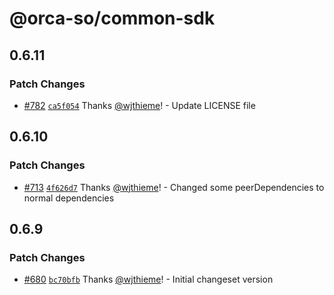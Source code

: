 # @orca-so/common-sdk

## 0.6.11

### Patch Changes

- [#782](https://github.com/orca-so/whirlpools/pull/782) [`ca5f054`](https://github.com/orca-so/whirlpools/commit/ca5f054066d34943eefe72228b442525e849eaeb) Thanks [@wjthieme](https://github.com/wjthieme)! - Update LICENSE file

## 0.6.10

### Patch Changes

- [#713](https://github.com/orca-so/whirlpools/pull/713) [`4f626d7`](https://github.com/orca-so/whirlpools/commit/4f626d7cd08df85e8e7d93e7d0155ac6efb4e1d5) Thanks [@wjthieme](https://github.com/wjthieme)! - Changed some peerDependencies to normal dependencies

## 0.6.9

### Patch Changes

- [#680](https://github.com/orca-so/whirlpools/pull/680) [`bc70bfb`](https://github.com/orca-so/whirlpools/commit/bc70bfb40068bb13282a92a7b36f501429470b27) Thanks [@wjthieme](https://github.com/wjthieme)! - Initial changeset version
